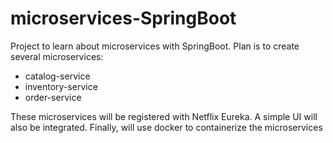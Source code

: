 # microservices-SpringBoot
Project to learn about microservices with SpringBoot. Plan is to create several microservices:

- catalog-service
- inventory-service
- order-service

These microservices will be registered with Netflix Eureka. A simple UI will also be integrated. Finally, will use docker to containerize the microservices

